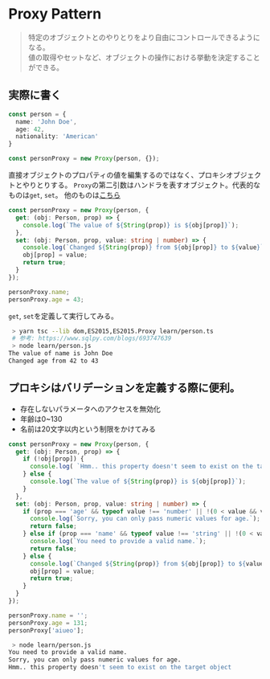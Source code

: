 # Proxy Pattern
> 特定のオブジェクトとのやりとりをより自由にコントロールできるようになる。<br>
> 値の取得やセットなど、オブジェクトの操作における挙動を決定することができる。

## 実際に書く
```ts
const person = {
  name: 'John Doe',
  age: 42,
  nationality: 'American'
}

const personProxy = new Proxy(person, {});
```
直接オブジェクトのプロパティの値を編集するのではなく、プロキシオブジェクトとやりとりする。
`Proxy`の第二引数はハンドラを表すオブジェクト。代表的なものは`get`, `set`。
他のものは[こちら](https://developer.mozilla.org/ja/docs/Web/JavaScript/Reference/Global_Objects/Proxy)

```ts
const personProxy = new Proxy(person, {
  get: (obj: Person, prop) => {
    console.log(`The value of ${String(prop)} is ${obj[prop]}`);
  },
  set: (obj: Person, prop, value: string | number) => {
    console.log(`Changed ${String(prop)} from ${obj[prop]} to ${value}`);
    obj[prop] = value;
    return true;
  }
});

personProxy.name;
personProxy.age = 43;
```

`get`, `set`を定義して実行してみる。
```bash
 > yarn tsc --lib dom,ES2015,ES2015.Proxy learn/person.ts
 # 参考: https://www.sqlpy.com/blogs/693747639
 > node learn/person.js 
The value of name is John Doe
Changed age from 42 to 43
```

## プロキシはバリデーションを定義する際に便利。
- 存在しないパラメータへのアクセスを無効化
- 年齢は0~130
- 名前は20文字以内という制限をかけてみる
```ts
const personProxy = new Proxy(person, {
  get: (obj: Person, prop) => {
    if (!obj[prop]) {
      console.log( `Hmm.. this property doesn't seem to exist on the target object`);
    } else {
      console.log(`The value of ${String(prop)} is ${obj[prop]}`);
    }
  },
  set: (obj: Person, prop, value: string | number) => {
    if (prop === 'age' && typeof value !== 'number' || !(0 < value && value < 130)) {
      console.log(`Sorry, you can only pass numeric values for age.`);
      return false;
    } else if (prop === 'name' && typeof value !== 'string' || !(0 < value.toString().length && value.toString().length < 20)) {
      console.log(`You need to provide a valid name.`);
      return false;
    } else {
      console.log(`Changed ${String(prop)} from ${obj[prop]} to ${value}`);
      obj[prop] = value;
      return true;
    }
  }
});

personProxy.name = '';
personProxy.age = 131;
personProxy['aiueo'];
```
```bash
 > node learn/person.js
You need to provide a valid name.
Sorry, you can only pass numeric values for age.
Hmm.. this property doesn't seem to exist on the target object
```